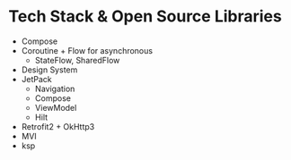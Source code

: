 # Tech Stack & Open Source Libraries
- Compose
- Coroutine + Flow for asynchronous
  - StateFlow, SharedFlow
- Design System
- JetPack
  - Navigation
  - Compose
  - ViewModel
  - Hilt
- Retrofit2 + OkHttp3
- MVI
- ksp 
